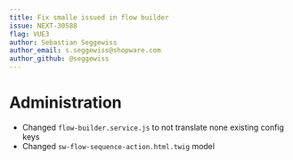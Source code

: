 ```yaml
---
title: Fix smalle issued in flow builder
issue: NEXT-30588
flag: VUE3
author: Sebastian Seggewiss
author_email: s.seggewiss@shopware.com
author_github: @seggewiss
---
```

# Administration
* Changed `flow-builder.service.js` to not translate none existing config keys
* Changed `sw-flow-sequence-action.html.twig` model
